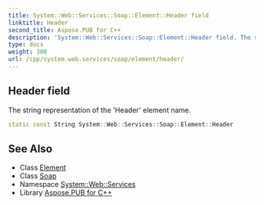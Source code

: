 ```yaml
---
title: System::Web::Services::Soap::Element::Header field
linktitle: Header
second_title: Aspose.PUB for C++
description: 'System::Web::Services::Soap::Element::Header field. The string representation of the ''Header'' element name in C++.'
type: docs
weight: 300
url: /cpp/system.web.services/soap/element/header/
---
```

## Header field


The string representation of the 'Header' element name.

```cpp
static const String System::Web::Services::Soap::Element::Header
```

## See Also

* Class [Element](../)
* Class [Soap](../../)
* Namespace [System::Web::Services](../../../)
* Library [Aspose.PUB for C++](../../../../)
